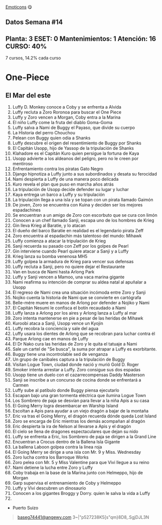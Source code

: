 [Emoticons](https://emojikeyboard.top/es/) 😋


## Datos Semana #14

Planta: 3
ESET: 0
Mantenimientos: 1
Atención: 16
CURSO: 40%
---------------------------
7 cursos, 14.2% cada curso


# One-Piece

## El Mar del este

1. Luffy D. Monkey conoce a Coby y se enfrenta a Alvida
2. Luffy recluta a Zoro Roronoa para buscar el One Piece
3. Luffy y Zoro vencen a Morgan, Coby entra a la Marina
4. El niño Luffy come la fruta del diablo Goma-Goma
5. Luffy salva a Nami de Buggy el Payaso, que divide su cuerpo
6. La Historia del perro Chouchou
7. Pelean con Buggy quien odia a Shanks
8. Luffy descubre el origen del resentimiento de Buggy por Shanks
9. El Capitán Usopp, hijo de Yassop de la tripulación de Shanks
10. Klahadore es el Capitán Kuro quien persigue la fortuna de Kaya
11. Usopp advierte a los aldeanos del peligro, pero no le creen por mentiroso
12. Enfrentamiento contra los piratas Gato Negro
13. Django hipnotiza a Luffy junto a sus subordinados y desata su ferocidad
14. Nami despierta a Luffy de una manera poco delicada
15. Kuro revela el plan que puso en marcha años atrás
16. La tripulación de Usopp decide defender su lugar y luchar
17. Kaya entrega un barco a Luffy y su tripulación
18. La tripulación llega a una isla y se topan con un pirata llamado Gaimón
19. De joven, Zoro se encuentra con Kuina y deciden ser los mejores espadachines
20. Se encuentran a un amigo de Zoro con escorbuto que se cura con limón
21. Conocen a un chef llamado Sanji, escapa uno de los hombres de Krieg
22. Gin lleva Krieg al Baratie, y lo atacan
23. El dueño del barco Baratie en realidad es el legendario pirata Zeff
24. Zoro encuentra al espadachin más talentoso del mundo: Mihawk
25. Luffy comienza a atacar la tripulación de Krieg
26. Sanji recuerda su pasado con Zeff por los golpes de Pearl
27. Gin interviene cuando Pearl quiere atacar a Sanji y a Luffy
28. Krieg lanza su bomba venenosa MH5
29. Luffy golpea la armadura de Krieg para vencer sus defensas
30. Luffy recluta a Sanji, pero no quiere dejar el Restaurante
31. Van en busca de Nami hasta Arlong Park
32. Luffy y Sanji vencen a Mamoo, una vaca marina gigante
33. Nami reafirma su intención de comprar su aldea natal al apuñalar a Usopp
34. El regreso de Nami crea una situación incómoda entre Zoro y Sanji
35. Nojiko cuenta la historia de Nami que se convierte en cartógrafa
36. Belle-mére muere en manos de Arlong por defender a Nojiko y Nami  
37. El Capitán Nesumi le confisca el botín recaudado a Nami
38. Luffy lanza a Arlong por los aires y Arlong lanza a Luffy al mar
39. Zoro intenta mantenerse en pie a pesar de las heridas de Mihawk
40. Kuroobi ataca a Sanji, Usopp vence un Kyojin
41. Luffy recobra la conciencia y sale del agua
42. Luffy usara los dientes de Arlong que se recobran para luchar contra él
43. Parque Arlong cae en manos de Luffy
44. El Dr Nako cura las heridas de Zoro y le quita el tatuaje a Nami
45. Sale un cartel de "Se busca", la suma por atrapar a Luffy es exorbitante.
46. Buggy tiene una incontrolable sed de venganza
47. Un grupo de canibales captura a la tripulación de Buggy
48. Visitan Logue Town, ciudad donde nació y murió Gold D. Roger
49. Smoker intenta arrestar a Luffy. Zoro consigue sus dos espadas
50. Usopp tiene un duelo con el cazarrecompensas Daddy Masterson
51. Sanji se inscribe a un concurso de cocina donde se enfrentará a Carmen
52. Luffy sube al patíbulo donde Buggy piensa ejecutarlo
53. Escapan bajo una gran tormenta eléctrica que ilumina Logue Town
54. Los Sombrero de paja se desvían para llevar a la niña Apis a su casa
55. El Going Merry logra desembarcar en Warship Island
56. Escoltan a Apis para ayudar a un viejo dragón a bajar de la montaña
57. Eric va tras el Going Merry, el dragón recuerda dónde queda Lost Island
58. Zoro se encarga de Eric mientras los demás acompañan al dragón
59. Eric despierta la ira de Nelson al llevarse a Apis y el dragón
60. El cielo se llena de dragones espectaculares que dejan su nido
61. Luffy se enfrenta a Eric, los Sombrero de paja se dirigen a la Grand Line
62. Encuentran a Crocus dentro de la Ballena Isla Gigante
63. La ballena Laboon golpea contra la linea roja
64. El Going Merry se dirige a una isla con Mr. 9 y Miss. Wednesday
65. Zoro lucha contra los Barroque Works
66. Zoro pelea con Mr. 5 y Miss Valentine para que Vivi llegue a su reino
67. Nami detiene la lucha entre Zoro y Luffy
68. Coby trabaja en la base de la Marina junto con Helmeppo, hijo de Morgan
69. Garp supervisa el entrenamiento de Coby y Helmeppo
70. Luffy y Vivi descubren un dinosaurio
71. Conocen a los gigantes Broggy y Dorry. quien le salva la vida a Luffy
72. 


* Puerto Suizo
> baseg74441@angewy.com
> 3~|"p527238K5[s"qm}8D8,.SgjDJL3N
